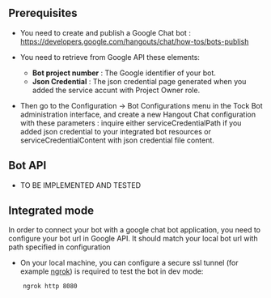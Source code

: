 ## Prerequisites

* You need to create and publish a Google  Chat bot :  https://developers.google.com/hangouts/chat/how-tos/bots-publish

* You need to retrieve from Google API these elements:

    * **Bot project number** : The Google identifier of your bot.  
    * **Json Credential** : The json credential page generated when you added the service accunt with Project Owner role.
    
* Then go to the Configuration -> Bot Configurations menu in the Tock Bot administration interface,
 and create a new Hangout Chat configuration with these parameters : inquire either serviceCredentialPath if you added json credential to your integrated bot resources or serviceCredentialContent with json credential file content. 
 
## Bot API 
 
* TO BE IMPLEMENTED AND TESTED
 
## Integrated mode

In order to connect your bot with a google chat bot application, you need to configure your bot url in Google API. It should match your local bot url with path specified in configuration 

* On your local machine, you can configure a secure ssl tunnel (for example [ngrok](https://ngrok.com/)) is required to test the bot in dev mode:

```sh 
    ngrok http 8080
``` 
